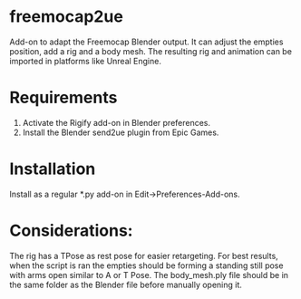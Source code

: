 # freemocap2ue
Add-on to adapt the Freemocap Blender output. It can adjust the empties position, add a rig and a body mesh. The resulting rig and animation can be imported in platforms like Unreal Engine.

# Requirements
1. Activate the Rigify add-on in Blender preferences.
2. Install the Blender send2ue plugin from Epic Games.

# Installation
Install as a regular *.py add-on in Edit->Preferences-Add-ons.

# Considerations:
The rig has a TPose as rest pose for easier retargeting.
For best results, when the script is ran the empties should be forming a standing still pose with arms open similar to A or T Pose.
The body_mesh.ply file should be in the same folder as the Blender file before manually opening it.
